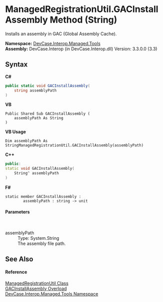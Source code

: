 # ManagedRegistrationUtil.GACInstallAssembly Method (String)
 

Installs an assembly in GAC (Global Assembly Cache).

**Namespace:**&nbsp;<a href="N_DevCase_Interop_Managed_Tools">DevCase.Interop.Managed.Tools</a><br />**Assembly:**&nbsp;DevCase.Interop (in DevCase.Interop.dll) Version: 3.3.0.0 (3.3)

## Syntax

**C#**<br />
``` C#
public static void GACInstallAssembly(
	string assemblyPath
)
```

**VB**<br />
``` VB
Public Shared Sub GACInstallAssembly ( 
	assemblyPath As String
)
```

**VB Usage**<br />
``` VB Usage
Dim assemblyPath As StringManagedRegistrationUtil.GACInstallAssembly(assemblyPath)
```

**C++**<br />
``` C++
public:
static void GACInstallAssembly(
	String^ assemblyPath
)
```

**F#**<br />
``` F#
static member GACInstallAssembly : 
        assemblyPath : string -> unit 

```


#### Parameters
&nbsp;<dl><dt>assemblyPath</dt><dd>Type: System.String<br />The assembly file path.</dd></dl>

## See Also


#### Reference
<a href="T_DevCase_Interop_Managed_Tools_ManagedRegistrationUtil">ManagedRegistrationUtil Class</a><br /><a href="Overload_DevCase_Interop_Managed_Tools_ManagedRegistrationUtil_GACInstallAssembly">GACInstallAssembly Overload</a><br /><a href="N_DevCase_Interop_Managed_Tools">DevCase.Interop.Managed.Tools Namespace</a><br />